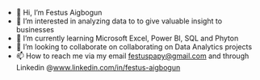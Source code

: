 - 👋 Hi, I’m Festus Aigbogun
- 👀 I’m interested in analyzing data to to give valuable insight to businesses 
- 🌱 I’m currently learning Microsoft Excel, Power BI, SQL and Phyton
- 💞️ I’m looking to collaborate on collaborating on Data Analytics projects
- 📫 How to reach me via my email festuspapy@gmail.com and through Linkedin @www.linkedin.com/in/festus-aigbogun

<!---
festusaigbogun/festusaigbogun is a ✨ special ✨ repository because its `README.md` (this file) appears on your GitHub profile.
You can click the Preview link to take a look at your changes.
--->

